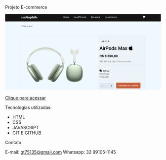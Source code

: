 Projeto E-commerce

![preview](./dist/assets/img/readme.PNG)

[Clique para acessar](https://bieltorres.github.io/E-commerce/)

Tecnologias utilizadas:

- HTML
- CSS
- JAVASCRIPT
- GIT E GITHUB

Contato:

E-mail: gt75135@gmail.com
Whatsapp: 32 99105-1145
